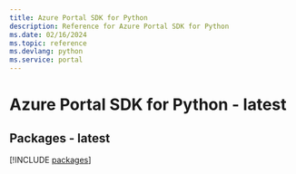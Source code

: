 ```yaml
---
title: Azure Portal SDK for Python
description: Reference for Azure Portal SDK for Python
ms.date: 02/16/2024
ms.topic: reference
ms.devlang: python
ms.service: portal
---
```

# Azure Portal SDK for Python - latest
## Packages - latest
[!INCLUDE [packages](portal-index.md)]